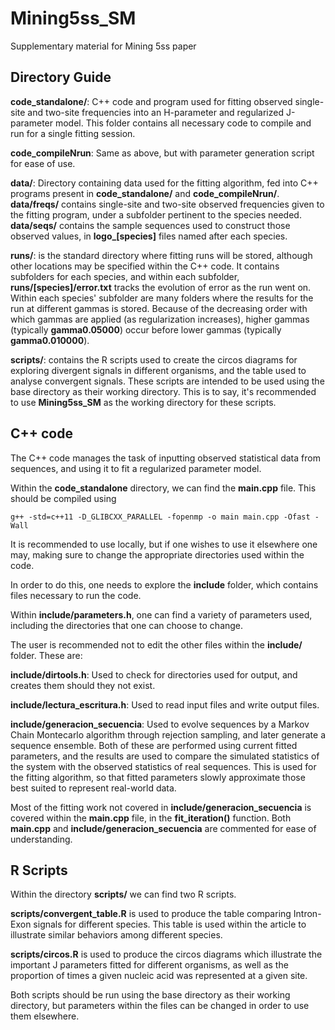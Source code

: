 # Mining5ss_SM
Supplementary material for Mining 5ss paper

## Directory Guide

**code_standalone/**: C++ code and program used for fitting observed single-site and two-site frequencies into an H-parameter and regularized J-parameter model. This folder contains all necessary code to compile and run for a single fitting session.

**code_compileNrun**: Same as above, but with parameter generation script for ease of use.

**data/**: Directory containing data used for the fitting algorithm, fed into C++ programs present in **code_standalone/** and **code_compileNrun/**. **data/freqs/** contains single-site and two-site observed frequencies given to the fitting program, under a subfolder pertinent to the species needed. **data/seqs/** contains the sample sequences used to construct those observed values, in **logo_[species]** files named after each species.

**runs/**: is the standard directory where fitting runs will be stored, although other locations may be specified within the C++ code. It contains subfolders for each species, and within each subfolder, **runs/[species]/error.txt** tracks the evolution of error as the run went on. Within each species' subfolder are many folders where the results for the run at different gammas is stored. Because of the decreasing order with which gammas are applied (as regularization increases), higher gammas (typically **gamma0.05000**) occur before lower gammas (typically **gamma0.010000**).

**scripts/**: contains the R scripts used to create the circos diagrams for exploring divergent signals in different organisms, and the table used to analyse convergent signals. These scripts are intended to be used using the base directory as their working directory. This is to say, it's recommended to use **Mining5ss_SM** as the working directory for these scripts.

## C++ code

The C++ code manages the task of inputting observed statistical data from sequences, and using it to fit a regularized parameter model.

Within the **code_standalone** directory, we can find the **main.cpp** file. This should be compiled using

```
g++ -std=c++11 -D_GLIBCXX_PARALLEL -fopenmp -o main main.cpp -Ofast -Wall
```

It is recommended to use locally, but if one wishes to use it elsewhere one may, making sure to change the appropriate directories used within the code.

In order to do this, one needs to explore the **include** folder, which contains files necessary to run the code.

Within **include/parameters.h**, one can find a variety of parameters used, including the directories that one can choose to change.

The user is recommended not to edit the other files within the **include/** folder. These are:

**include/dirtools.h**: Used to check for directories used for output, and creates them should they not exist.

**include/lectura_escritura.h**: Used to read input files and write output files.

**include/generacion_secuencia**: Used to evolve sequences by a Markov Chain Montecarlo algorithm through rejection sampling, and later generate a sequence ensemble. Both of these are performed using current fitted parameters, and the results are used to compare the simulated statistics of the system with the observed statistics of real sequences. This is used for the fitting algorithm, so that fitted parameters slowly approximate those best suited to represent real-world data.

Most of the fitting work not covered in **include/generacion_secuencia** is covered within the **main.cpp** file, in the **fit_iteration()** function. Both **main.cpp** and **include/generacion_secuencia** are commented for ease of understanding.

## R Scripts

Within the directory **scripts/** we can find two R scripts.

**scripts/convergent_table.R** is used to produce the table comparing Intron-Exon signals for different species. This table is used within the article to illustrate similar behaviors among different species.

**scripts/circos.R** is used to produce the circos diagrams which illustrate the important J parameters fitted for different organisms, as well as the proportion of times a given nucleic acid was represented at a given site.

Both scripts should be run using the base directory as their working directory, but parameters within the files can be changed in order to use them elsewhere.